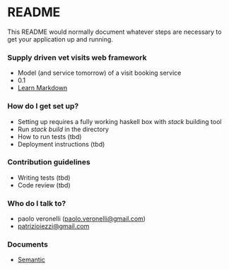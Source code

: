 # README #

This README would normally document whatever steps are necessary to get your application up and running.

### Supply driven vet visits web framework ###

* Model (and service tomorrow) of a visit booking service
* 0.1
* [Learn Markdown](https://bitbucket.org/tutorials/markdowndemo)

### How do I get set up? ###

* Setting up requires a fully working haskell box with _stack_ building tool
* Run *stack build* in the directory
* How to run tests (tbd)
* Deployment instructions (tbd)

### Contribution guidelines ###

* Writing tests (tbd)
* Code review (tbd)

### Who do I talk to? ###

* paolo veronelli (paolo.veronelli@gmail.com)
* patrizioiezzi@gmail.com


### Documents ###

* [Semantic](semantic.md)